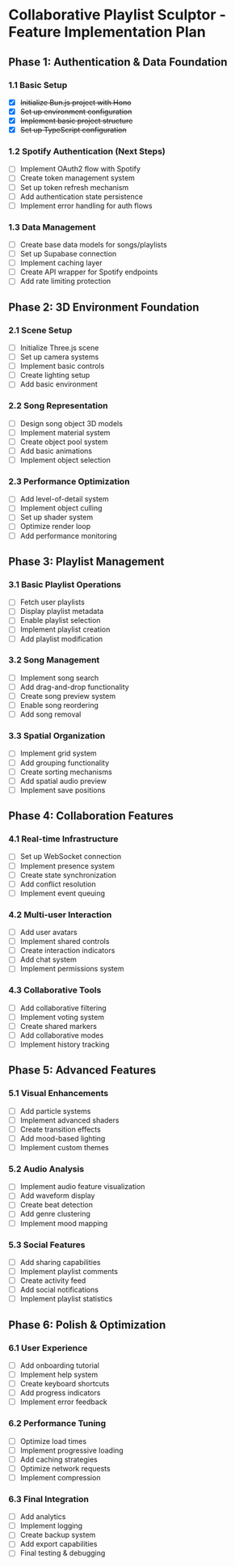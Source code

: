 # Collaborative Playlist Sculptor - Feature Implementation Plan

## Phase 1: Authentication & Data Foundation
### 1.1 Basic Setup
- [x] ~~Initialize Bun.js project with Hono~~
- [x] ~~Set up environment configuration~~
- [x] ~~Implement basic project structure~~
- [x] ~~Set up TypeScript configuration~~

### 1.2 Spotify Authentication (Next Steps)
- [ ] Implement OAuth2 flow with Spotify
- [ ] Create token management system
- [ ] Set up token refresh mechanism
- [ ] Add authentication state persistence
- [ ] Implement error handling for auth flows

### 1.3 Data Management
- [ ] Create base data models for songs/playlists
- [ ] Set up Supabase connection
- [ ] Implement caching layer
- [ ] Create API wrapper for Spotify endpoints
- [ ] Add rate limiting protection

## Phase 2: 3D Environment Foundation
### 2.1 Scene Setup
- [ ] Initialize Three.js scene
- [ ] Set up camera systems
- [ ] Implement basic controls
- [ ] Create lighting setup
- [ ] Add basic environment

### 2.2 Song Representation
- [ ] Design song object 3D models
- [ ] Implement material system
- [ ] Create object pool system
- [ ] Add basic animations
- [ ] Implement object selection

### 2.3 Performance Optimization
- [ ] Add level-of-detail system
- [ ] Implement object culling
- [ ] Set up shader system
- [ ] Optimize render loop
- [ ] Add performance monitoring

## Phase 3: Playlist Management
### 3.1 Basic Playlist Operations
- [ ] Fetch user playlists
- [ ] Display playlist metadata
- [ ] Enable playlist selection
- [ ] Implement playlist creation
- [ ] Add playlist modification

### 3.2 Song Management
- [ ] Implement song search
- [ ] Add drag-and-drop functionality
- [ ] Create song preview system
- [ ] Enable song reordering
- [ ] Add song removal

### 3.3 Spatial Organization
- [ ] Implement grid system
- [ ] Add grouping functionality
- [ ] Create sorting mechanisms
- [ ] Add spatial audio preview
- [ ] Implement save positions

## Phase 4: Collaboration Features
### 4.1 Real-time Infrastructure
- [ ] Set up WebSocket connection
- [ ] Implement presence system
- [ ] Create state synchronization
- [ ] Add conflict resolution
- [ ] Implement event queuing

### 4.2 Multi-user Interaction
- [ ] Add user avatars
- [ ] Implement shared controls
- [ ] Create interaction indicators
- [ ] Add chat system
- [ ] Implement permissions system

### 4.3 Collaborative Tools
- [ ] Add collaborative filtering
- [ ] Implement voting system
- [ ] Create shared markers
- [ ] Add collaborative modes
- [ ] Implement history tracking

## Phase 5: Advanced Features
### 5.1 Visual Enhancements
- [ ] Add particle systems
- [ ] Implement advanced shaders
- [ ] Create transition effects
- [ ] Add mood-based lighting
- [ ] Implement custom themes

### 5.2 Audio Analysis
- [ ] Implement audio feature visualization
- [ ] Add waveform display
- [ ] Create beat detection
- [ ] Add genre clustering
- [ ] Implement mood mapping

### 5.3 Social Features
- [ ] Add sharing capabilities
- [ ] Implement playlist comments
- [ ] Create activity feed
- [ ] Add social notifications
- [ ] Implement playlist statistics

## Phase 6: Polish & Optimization
### 6.1 User Experience
- [ ] Add onboarding tutorial
- [ ] Implement help system
- [ ] Create keyboard shortcuts
- [ ] Add progress indicators
- [ ] Implement error feedback

### 6.2 Performance Tuning
- [ ] Optimize load times
- [ ] Implement progressive loading
- [ ] Add caching strategies
- [ ] Optimize network requests
- [ ] Implement compression

### 6.3 Final Integration
- [ ] Add analytics
- [ ] Implement logging
- [ ] Create backup system
- [ ] Add export capabilities
- [ ] Final testing & debugging 